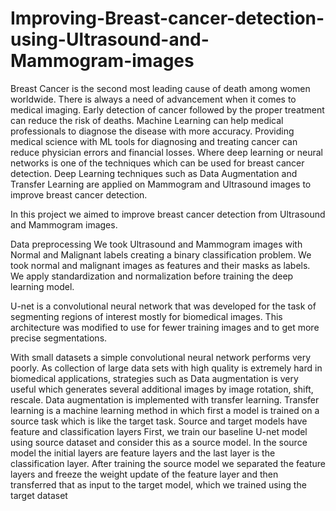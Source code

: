 # Improving-Breast-cancer-detection-using-Ultrasound-and-Mammogram-images

Breast Cancer is the second most leading cause of death among women worldwide.
There is always a need of advancement when it comes to medical imaging. Early detection of cancer followed by the proper treatment can reduce the risk of deaths.
Machine Learning can help medical professionals to diagnose the disease with more accuracy. 
Providing medical science with ML tools for diagnosing and treating cancer can reduce physician errors and financial losses. 
Where deep learning or neural networks is one of the techniques which can be used for breast cancer detection. 
Deep Learning techniques such as Data Augmentation and Transfer Learning are applied on Mammogram and Ultrasound images to improve breast cancer detection. 

In this project we aimed to improve breast cancer detection from Ultrasound and Mammogram images.

Data preprocessing
We took Ultrasound and Mammogram images with Normal and Malignant labels creating a binary classification problem. We took normal and malignant images as features and their masks as labels. 
We apply standardization and normalization before training the deep learning model.

U-net is a convolutional neural network that was developed for the task of segmenting regions of interest mostly for biomedical images. 
This architecture was modified to use for fewer training images and to get more precise segmentations. 

With small datasets a simple convolutional neural network performs very poorly. 
As collection of large data sets with high quality is extremely hard in biomedical applications, strategies such as Data augmentation is very useful which generates several additional images by image rotation, shift, rescale. 
Data augmentation is implemented with transfer learning. Transfer learning is a machine learning method in which first a model is trained on a source task which is like the target task. 
Source and target models have feature and classification layers
First, we train our baseline U-net model using source dataset and consider this as a source model. 
In the source model the initial layers are feature layers and the last layer is the classification layer.
After training the source model we separated the feature layers and freeze the weight update of the feature layer and then transferred that as input to the target model, which we trained using the target dataset
